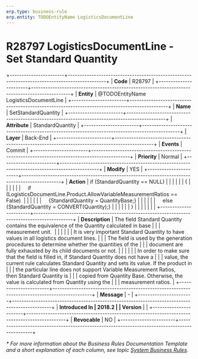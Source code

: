 ```yaml
---
erp.type: business-rule
erp.entity: TODOEntityName LogisticsDocumentLine
---
```


# R28797  LogisticsDocumentLine - Set Standard Quantity
+-----------------------+----------------------------------------------------------------------------------------------+
| **Code**              | R28797                                                                                       |
+-----------------------+----------------------------------------------------------------------------------------------+
| **Entity**            | @TODOEntityName LogisticsDocumentLine                                                        |
+-----------------------+----------------------------------------------------------------------------------------------+
| **Name**              | SetStandardQuantity                                                                          |
+-----------------------+----------------------------------------------------------------------------------------------+
| **Attribute**         | StandardQuantity                                                                             |
+-----------------------+----------------------------------------------------------------------------------------------+
| **Layer**             | Back-End                                                                                     |
+-----------------------+----------------------------------------------------------------------------------------------+
| **Events**            | Commit                                                                                       |
+-----------------------+----------------------------------------------------------------------------------------------+
| **Priority**          | Normal                                                                                       |
+-----------------------+----------------------------------------------------------------------------------------------+
| **Modify**            | YES                                                                                          |
+-----------------------+----------------------------------------------------------------------------------------------+
| **Action**            | if (StandardQuantity == NULL)                                                                |
|                       |                                                                                              |
|                       | {                                                                                            |
|                       |                                                                                              |
|                       |     if (LogisticsDocumentLine.Product.AllowVariableMeasurementRatios == False)               |
|                       |                                                                                              |
|                       |     {StandardQuantity = QuantityBase;}                                                       |
|                       |                                                                                              |
|                       |     else {StandardQuantity = CONVERT(Quantity);}                                             |
|                       |                                                                                              |
|                       | }                                                                                            |
|                       |                                                                                              |
|                       |                                                                                              |
+-----------------------+----------------------------------------------------------------------------------------------+
| **Description**       | The field Standard Quantity contains the equivalence of the Quantity calculated in base      |
|                       | measurement unit.                                                                            |
|                       |                                                                                              |
|                       | It is very important Standard Quantity to have values in all logistics document lines.       |
|                       | The field is used by the generation procedures to determine whether the quantities of the    |
|                       | document are fully exhausted by its child documents or not.                                  |
|                       |                                                                                              |
|                       | In order to make sure that the field is filled in, if Standard Quantity does not have a      |
|                       | value, the current rule calculates Standard Quantity and sets its value. If the product in   |
|                       | the particular line does not support Variable Measurement Ratios, then Standard Quantity is  |
|                       | copied from Quantity Base. Otherwise, the value is calculated from Quantity using the        |
|                       | measurement ratios.                                                                          |
+-----------------------+----------------------------------------------------------------------------------------------+
| **Message**           | \-                                                                                           |
+-----------------------+----------------------------------------------------------------------------------------------+
| **Introduced In       | 2018.2                                                                                       |
| Version**             |                                                                                              |
+-----------------------+----------------------------------------------------------------------------------------------+
| **Revocable**         | NO                                                                                           |
+-----------------------+----------------------------------------------------------------------------------------------+

*\* For more information about the Business Rules Documentation Template and a short explanation of each column, see
topic [System Business Rules](../templates/template-description-system-business-rules.md).*
